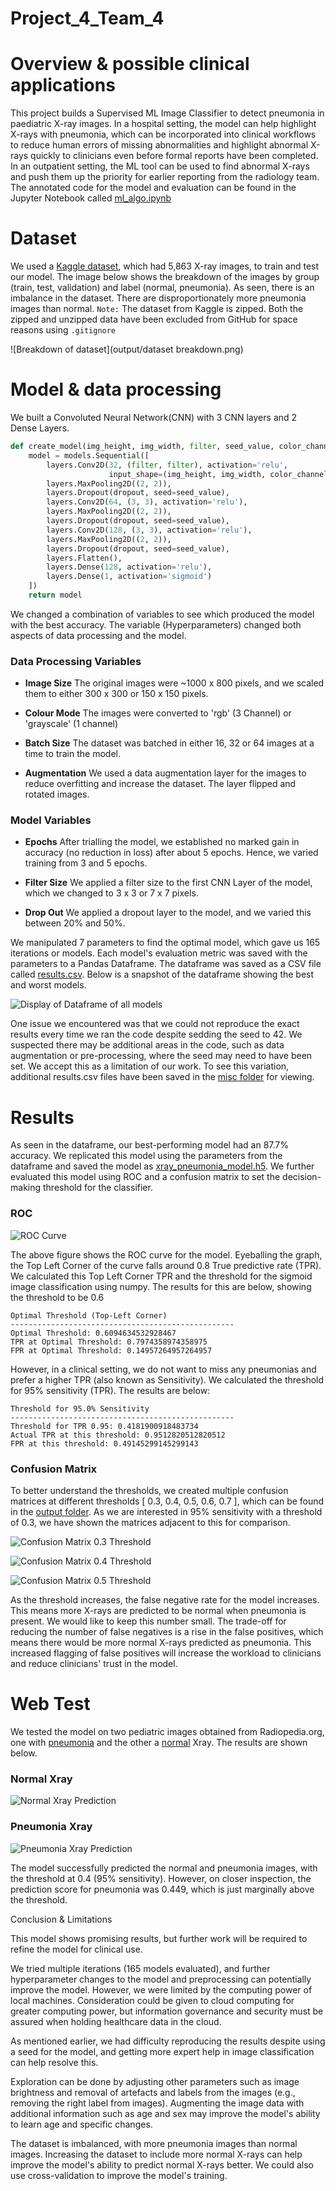 # Project_4_Team_4

# Overview & possible clinical applications

This project builds a Supervised ML Image Classifier to detect pneumonia in paediatric X-ray images. In a hospital setting, the model can help highlight X-rays with pneumonia, which can be incorporated into clinical workflows to reduce human errors of missing abnormalities and highlight abnormal X-rays quickly to clinicians even before formal reports have been completed. In an outpatient setting, the ML tool can be used to find abnormal X-rays and push them up the priority for earlier reporting from the radiology team. The annotated code for the model and evaluation can be found in the Jupyter Notebook called [ml_algo.ipynb](ml_algo.ipynb)

# Dataset

We used a [Kaggle dataset](https://www.kaggle.com/datasets/paultimothymooney/chest-xray-pneumonia/data), which had 5,863 X-ray images, to train and test our model. The image below shows the breakdown of the images by group (train, test, validation) and label (normal, pneumonia). As seen, there is an imbalance in the dataset. There are disproportionately more pneumonia images than normal.
`Note:` The dataset from Kaggle is zipped. Both the zipped and unzipped data have been excluded from GitHub for space reasons using `.gitignore`

![Breakdown of dataset](output/dataset breakdown.png)

# Model & data processing
We built a Convoluted Neural Network(CNN) with 3 CNN layers and 2 Dense Layers.

```python
def create_model(img_height, img_width, filter, seed_value, color_channels=1, dropout=0):
    model = models.Sequential([
        layers.Conv2D(32, (filter, filter), activation='relu',
                      input_shape=(img_height, img_width, color_channels)),
        layers.MaxPooling2D((2, 2)),
        layers.Dropout(dropout, seed=seed_value),
        layers.Conv2D(64, (3, 3), activation='relu'),
        layers.MaxPooling2D((2, 2)),
        layers.Dropout(dropout, seed=seed_value),
        layers.Conv2D(128, (3, 3), activation='relu'),
        layers.MaxPooling2D((2, 2)),
        layers.Dropout(dropout, seed=seed_value),
        layers.Flatten(),
        layers.Dense(128, activation='relu'),
        layers.Dense(1, activation='sigmoid')
    ])
    return model
```

We changed a combination of variables to see which produced the model with the best accuracy. The variable (Hyperparameters) changed both aspects of data processing and the model.

### Data Processing Variables
- **Image Size**
  The original images were ~1000 x 800 pixels, and we scaled them to either 300 x 300 or 150 x 150 pixels.

- **Colour Mode**
  The images were converted to 'rgb' (3 Channel) or 'grayscale' (1 channel)

- **Batch Size**
  The dataset was batched in either 16, 32 or 64 images at a time to train the model.

- **Augmentation**
  We used a data augmentation layer for the images to reduce overfitting and increase the dataset. The layer flipped and rotated images.

### Model Variables

- **Epochs**
  After trialling the model, we established no marked gain in accuracy (no reduction in loss) after about 5 epochs. Hence, we varied training from 3 and 5 epochs.

- **Filter Size**
  We applied a filter size to the first CNN Layer of the model, which we changed to 3 x 3 or 7 x 7 pixels.

- **Drop Out**
  We applied a dropout layer to the model, and we varied this between 20% and 50%.

We manipulated 7 parameters to find the optimal model, which gave us 165 iterations or models. Each model's evaluation metric was saved with the parameters to a Pandas Dataframe. The dataframe was saved as a CSV file called [results.csv](output/results.csv). Below is a snapshot of the dataframe showing the best and worst models.

![Display of Dataframe of all models](output/AllModelsResultsDataframe.png)

One issue we encountered was that we could not reproduce the exact results every time we ran the code despite sedding the seed to 42. We suspected there may be additional areas in the code, such as data augmentation or pre-processing, where the seed may need to have been set. We accept this as a limitation of our work. To see this variation, additional results.csv files have been saved in the [misc folder](output/misc) for viewing. 

# Results

As seen in the dataframe, our best-performing model had an 87.7% accuracy. We replicated this model using the parameters from the dataframe and saved the model as [xray_pneumonia_model.h5](xray_pneumonia_model.h5). We further evaluated this model using ROC and a confusion matrix to set the decision-making threshold for the classifier.

### ROC
![ROC Curve](output/roc_curve.png)

The above figure shows the ROC curve for the model. Eyeballing the graph, the Top Left Corner of the curve falls around 0.8 True predictive rate (TPR). We calculated this Top Left Corner TPR and the threshold for the sigmoid image classification using numpy. The results for this are below, showing the threshold to be 0.6
```
Optimal Threshold (Top-Left Corner)
--------------------------------------------------
Optimal Threshold: 0.6094634532928467
TPR at Optimal Threshold: 0.7974358974358975
FPR at Optimal Threshold: 0.14957264957264957
```

However, in a clinical setting, we do not want to miss any pneumonias and prefer a higher TPR (also known as Sensitivity). We calculated the threshold for 95% sensitivity (TPR). The results are below:
```
Threshold for 95.0% Sensitivity
--------------------------------------------------
Threshold for TPR 0.95: 0.4181900918483734
Actual TPR at this threshold: 0.9512820512820512
FPR at this threshold: 0.49145299145299143
```

### Confusion Matrix
To better understand the thresholds, we created multiple confusion matrices at different thresholds [ 0.3, 0.4, 0.5, 0.6, 0.7 ], which can be found in the [output folder](output). As we are interested in 95% sensitivity with a threshold of 0.3, we have shown the matrices adjacent to this for comparison.

![Confusion Matrix 0.3 Threshold](output/confusion_matrix_0.3.png)

![Confusion Matrix 0.4 Threshold](output/confusion_matrix_0.4.png)

![Confusion Matrix 0.5 Threshold](output/confusion_matrix_0.5.png)

As the threshold increases, the false negative rate for the model increases. This means more X-rays are predicted to be normal when pneumonia is present. We would like to keep this number small. The trade-off for reducing the number of false negatives is a rise in the false positives, which means there would be more normal X-rays predicted as pneumonia. This increased flagging of false positives will increase the workload to clinicians and reduce clinicians' trust in the model.

# Web Test
We tested the model on two pediatric images obtained from Radiopedia.org, one with [pneumonia](https://radiopaedia.org/cases/right-middle-lobe-pneumonia-child?lang=gb) and the other a [normal](https://radiopaedia.org/cases/normal-chest-child) Xray. The results are shown below.

### Normal Xray
![Normal Xray Prediction](output/test_predict_normal.png)

### Pneumonia Xray
![Pneumonia Xray Prediction](output/test_predict_penumonia.png)

The model successfully predicted the normal and pneumonia images, with the threshold at 0.4 (95% sensitivity). However, on closer inspection, the prediction score for pneumonia was 0.449, which is just marginally above the threshold.

Conclusion & Limitations

This model shows promising results, but further work will be required to refine the model for clinical use. 

We tried multiple iterations (165 models evaluated), and further hyperparameter changes to the model and preprocessing can potentially improve the model. However, we were limited by the computing power of local machines. Consideration could be given to cloud computing for greater computing power, but information governance and security must be assured when holding healthcare data in the cloud.

As mentioned earlier, we had difficulty reproducing the results despite using a seed for the model, and getting more expert help in image classification can help resolve this.

Exploration can be done by adjusting other parameters such as image brightness and removal of artefacts and labels from the images (e.g., removing the right label from images). Augmenting the image data with additional information such as age and sex may improve the model's ability to learn age and specific changes.

The dataset is imbalanced, with more pneumonia images than normal images. Increasing the dataset to include more normal X-rays can help improve the model's ability to predict normal X-rays better. We could also use cross-validation to improve the model's training.
